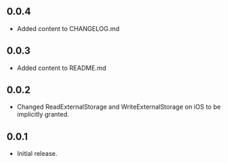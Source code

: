 ## 0.0.4

* Added content to CHANGELOG.md

## 0.0.3

* Added content to README.md

## 0.0.2

* Changed ReadExternalStorage and WriteExternalStorage on iOS to be implicitly granted.

## 0.0.1

* Initial release.
